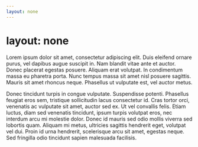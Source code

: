 ```yaml
---
layout: none
---
```


# layout: none

Lorem ipsum dolor sit amet, consectetur adipiscing elit. Duis eleifend ornare purus, vel dapibus augue suscipit in. Nam blandit vitae ante et auctor. Donec placerat egestas posuere. Aliquam erat volutpat. In condimentum massa eu pharetra porta. Nunc tempus massa sit amet nisl posuere sagittis. Mauris sit amet rhoncus neque. Phasellus ut vulputate est, vel auctor metus.

Donec tincidunt turpis in congue vulputate. Suspendisse potenti. Phasellus feugiat eros sem, tristique sollicitudin lacus consectetur id. Cras tortor orci, venenatis ac vulputate sit amet, auctor sed ex. Ut vel convallis felis. Etiam luctus, diam sed venenatis tincidunt, ipsum turpis volutpat eros, nec interdum arcu mi molestie dolor. Donec id mauris sed odio mollis viverra sed lobortis quam. Aliquam mi metus, ultricies sagittis hendrerit eget, volutpat vel dui. Proin id urna hendrerit, scelerisque arcu sit amet, egestas neque. Sed fringilla odio tincidunt sapien malesuada facilisis.